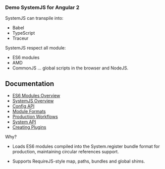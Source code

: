 ### Demo SystemJS for Angular 2


SystemJS can transpile into:
 
+ Babel
+ TypeScript
+ Traceur


SystemJS respect all module:

 + ES6 modules
 + AMD
 + CommonJS
...  global scripts in the browser and NodeJS.


Documentation
---

* [ES6 Modules Overview](docs/es6-modules-overview.md)
* [SystemJS Overview](docs/overview.md)
* [Config API](docs/config-api.md)
* [Module Formats](docs/module-formats.md)
* [Production Workflows](docs/production-workflows.md)
* [System API](docs/system-api.md)
* [Creating Plugins](docs/creating-plugins.md)


 Why?

- Loads ES6 modules compiled into the System.register bundle format for production, maintaining circular references support.

- Supports RequireJS-style map, paths, bundles and global shims.